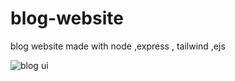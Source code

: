 # blog-website
blog website made with node ,express , tailwind ,ejs

![blog ui](https://user-images.githubusercontent.com/97244608/209332060-04b67a8d-f8b8-447f-a900-cf44649c36b7.png)
